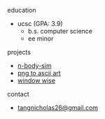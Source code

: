 education
 - ucsc (GPA: 3.9)
   - b.s. computer science
   - ee minor

projects
 - [n-body-sim](https://github.com/nicholas-tangerine/n-body-sim)
 - [png to ascii art](https://github.com/nicholas-tangerine/png-to-text)
 - [window wise](https://github.com/nicholas-tangerine/WindowWise)

contact
 - [tangnicholas26@gmail.com](mailto:tangnicholas26@gmail.com)
